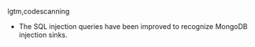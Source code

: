 lgtm,codescanning
* The SQL injection queries have been improved to recognize MongoDB injection sinks.

